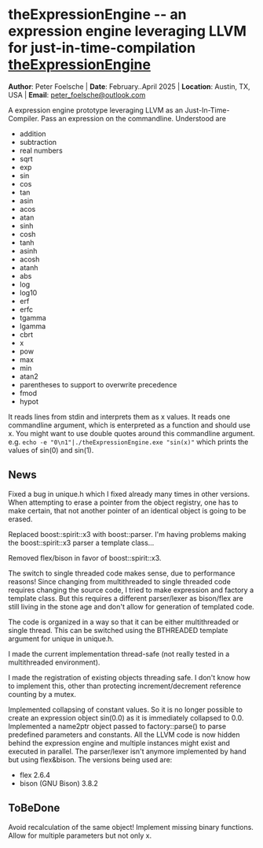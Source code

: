 # theExpressionEngine -- an expression engine leveraging LLVM for just-in-time-compilation [theExpressionEngine](https://github.com/ExcessPhase/theExpressionEngine)

**Author**: Peter Foelsche |
**Date**: February..April 2025 |
**Location**: Austin, TX, USA |
**Email**: [peter_foelsche@outlook.com](mailto:peter_foelsche@outlook.com)

A expression engine prototype leveraging LLVM as an Just-In-Time-Compiler.
Pass an expression on the commandline. Understood are
- addition
- subtraction
- real numbers
- sqrt
- exp
- sin
- cos
- tan
- asin
- acos
- atan
- sinh
- cosh
- tanh
- asinh
- acosh
- atanh
- abs
- log
- log10
- erf
- erfc
- tgamma
- lgamma
- cbrt
- x
- pow
- max
- min
- atan2
- parentheses to support to overwrite precedence
- fmod
- hypot

It reads lines from stdin and interprets them as x values.
It reads one commandline argument,  which is enterpreted as a function and should use x.
You might want to use double quotes around this commandline argument.
e.g.
	`echo -e "0\n1"|./theExpressionEngine.exe "sin(x)"`
which prints the values of sin(0) and sin(1).

## News
Fixed a bug in unique.h which I fixed already many times in other versions. When attempting to erase a pointer from  the object registry, one has to make certain, that not another pointer of an identical object is going to be erased.

Replaced boost::spirit::x3 with boost::parser.
I'm having problems making the boost::spirit::x3 parser a template class...

Removed flex/bison in favor of boost::spirit::x3.

The switch to single threaded code makes sense, due to performance reasons!
Since changing from multithreaded to single threaded code requires changing the source code,
I tried to make expression and factory a template class. But this requires a different parser/lexer
as bison/flex are still living in the stone age and don't allow for generation of templated code.

The code is organized in a way so that it can be either multithreaded or single thread.
This can be switched using the BTHREADED template argument for unique in unique.h.

I made the current implementation thread-safe (not really tested in a multithreaded environment).

I made the registration of existing objects threading safe.
I don't know how to implement this, other than protecting increment/decrement reference counting by a mutex.

Implemented collapsing of constant values. So it is no longer possible to create an expression object sin(0.0) as it is immediately collapsed to 0.0.
Implemented a name2ptr object passed to factory::parse() to parse predefined parameters and constants.
All the LLVM code is now hidden behind the expression engine and multiple instances might exist and executed in parallel.
The parser/lexer isn't anymore implemented by hand but using flex&bison.
The versions being used are:
- flex 2.6.4
- bison (GNU Bison) 3.8.2
## ToBeDone
Avoid recalculation of the same object!
Implement missing binary functions.
Allow for multiple parameters but not only x.
